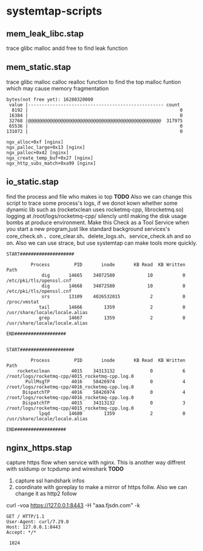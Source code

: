 # systemtap-scripts
## mem_leak_libc.stap
trace glibc malloc andd free to find leak function



## mem_static.stap
trace glibc malloc calloc realloc function to find the top malloc funtion which may cause memory fragmentation
```
bytes(not free yet): 16280320000
 value |-------------------------------------------------- count
  8192 |                                                        0
 16384 |                                                        0
 32768 |@@@@@@@@@@@@@@@@@@@@@@@@@@@@@@@@@@@@@@@@@@@@@@@@@  317975
 65536 |                                                        0
131072 |                                                        0

ngx_alloc+0xf [nginx]
ngx_palloc_large+0x13 [nginx]
ngx_palloc+0x42 [nginx]
ngx_create_temp_buf+0x27 [nginx]
ngx_http_subs_match+0xa99 [nginx]
```

## io_static.stap
find the process and file who makes io top 
**TODO**
Also we can change this script to trace some process's logs, if we donot kown whether some dynamic lib such as (rocketxclean uses rocketmq-cpp, librocketmq.so) logging at /root/logs/rocketmq-cpp/ silencly until making the disk usage bombs at produce environment. Make this Check as a Tool Service when you start a new program,just like standard background services's core_check.sh 、core_clear.sh、delete_logs.sh、service_check.sh and so on.  Also we can use strace, but use systemtap can make tools more quickly.
```
START####################

         Process	     PID	   inode	   KB Read	KB Written	    Path
             dig	   14665	34072580	        10	         0	/etc/pki/tls/openssl.cnf
             dig	   14668	34072580	        10	         0	/etc/pki/tls/openssl.cnf
             srs	   13109	4026532015	         2	         0	    /proc/vmstat
            tail	   14666	    1359	         2	         0	/usr/share/locale/locale.alias
            grep	   14667	    1359	         2	         0	/usr/share/locale/locale.alias

END###################


START####################

         Process	     PID	   inode	   KB Read	KB Written	    Path
    rocketxclean	    4015	34313132	         0	         6	/root/logs/rocketmq-cpp/4015_rocketmq-cpp.log.0
       PullMsgTP	    4016	58426974	         0	         4	/root/logs/rocketmq-cpp/4016_rocketmq-cpp.log.0
      DispatchTP	    4016	58426974	         0	         4	/root/logs/rocketmq-cpp/4016_rocketmq-cpp.log.0
      DispatchTP	    4015	34313132	         0	         3	/root/logs/rocketmq-cpp/4015_rocketmq-cpp.log.0
            lpqd	   14680	    1359	         2	         0	/usr/share/locale/locale.alias

END###################
```

## nginx_https.stap
capture https flow when service with nginx. This is another way diffrent with ssldump or tcpdump and wireshark
**TODO**
1. capture ssl handshark infos
2. coordinate with goreplay to make a mirror of https follw. Also we can change it as http2 follow

curl -voa https://127.0.0.1:8443 -H "aaa.fjsdn.com" -k
```
GET / HTTP/1.1
User-Agent: curl/7.29.0
Host: 127.0.0.1:8443
Accept: */*

 1024
 ```
